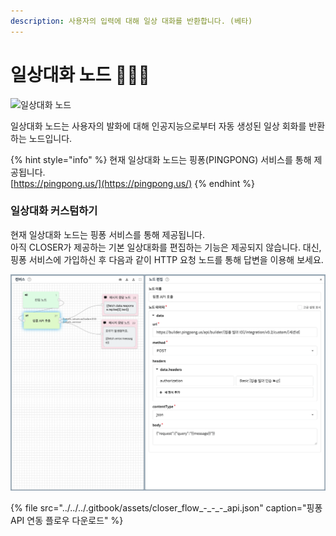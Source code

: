 ```yaml
---
description: 사용자의 입력에 대해 일상 대화를 반환합니다. (베타)
---
```


# 일상대화 노드 👩🏻‍🔬

![&#xC77C;&#xC0C1;&#xB300;&#xD654; &#xB178;&#xB4DC;](../../../.gitbook/assets/2019-11-19-1.04.38.png)

일상대화 노드는 사용자의 발화에 대해 인공지능으로부터 자동 생성된 일상 회화를 반환하는 노드입니다.

{% hint style="info" %}
현재 일상대화 노드는 핑퐁\(PINGPONG\) 서비스를 통해 제공됩니다.  
[https://pingpong.us/](https://pingpong.us/)
{% endhint %}

### 일상대화 커스텀하기 <a id="customize"></a>

현재 일상대화 노드는 핑퐁 서비스를 통해 제공됩니다.  
아직 CLOSER가 제공하는 기본 일상대화를 편집하는 기능은 제공되지 않습니다. 대신, 핑퐁 서비스에 가입하신 후 다음과 같이 HTTP 요청 노드를 통해 답변을 이용해 보세요.  

![](../../../.gitbook/assets/chitchat_node_custom.png)

{% file src="../../../.gitbook/assets/closer\_flow\_-\_-\_-\_api.json" caption="핑퐁 API 연동 플로우 다운로드" %}



